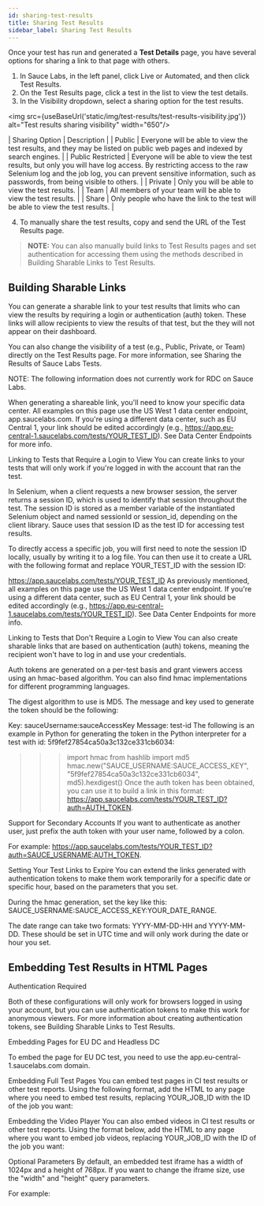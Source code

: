 ```yaml
---
id: sharing-test-results
title: Sharing Test Results
sidebar_label: Sharing Test Results
---
```


Once your test has run and generated a **Test Details** page, you have several options for sharing a link to that page with others.

1. In Sauce Labs, in the left panel, click Live or Automated, and then click Test Results.
2. On the Test Results page, click a test in the list to view the test details.
3. In the Visibility dropdown, select a sharing option for the test results.

<img src={useBaseUrl('static/img/test-results/test-results-visibility.jpg')} alt="Test results sharing visibility" width="650"/>

| Sharing Option | Description |
| Public | Everyone will be able to view the test results, and they may be listed on public web pages and indexed by search engines. |
| Public Restricted | Everyone will be able to view the test results, but only you will have log access. By restricting access to the raw Selenium log and the job log, you can prevent sensitive information, such as passwords, from being visible to others. |
| Private | Only you will be able to view the test results. |
| Team | All members of your team will be able to view the test results. |
| Share | Only people who have the link to the test will be able to view the test results. |

4. To manually share the test results, copy and send the URL of the Test Results page.

>**NOTE:** You can also manually build links to Test Results pages and set authentication for accessing them using the methods described in Building Sharable Links to Test Results.

## Building Sharable Links
You can generate a sharable link to your test results that limits who can view the results by requiring a login or authentication (auth) token. These links will allow recipients to view the results of that test, but the they will not appear on their dashboard.

You can also change the visibility of a test (e.g., Public, Private, or Team) directly on the Test Results page. For more information, see Sharing the Results of Sauce Labs Tests.

NOTE: The following information does not currently work for RDC on Sauce Labs.

When generating a shareable link, you'll need to know your specific data center. All examples on this page use the US West 1 data center endpoint, app.saucelabs.com. If you're using a different data center, such as EU Central 1, your link should be edited accordingly (e.g., https://app.eu-central-1.saucelabs.com/tests/YOUR_TEST_ID). See Data Center Endpoints for more info.

Linking to Tests that Require a Login to View
You can create links to your tests that will only work if you're logged in with the account that ran the test.

In Selenium, when a client requests a new browser session, the server returns a session ID, which is used to identify that session throughout the test. The session ID is stored as a member variable of the instantiated Selenium object and named sessionId or session_id, depending on the client library. Sauce uses that session ID as the test ID for accessing test results.

To directly access a specific job, you will first need to note the session ID locally, usually by writing it to a log file. You can then use it to create a URL with the following format and replace YOUR_TEST_ID with the session ID:

https://app.saucelabs.com/tests/YOUR_TEST_ID
As previously mentioned, all examples on this page use the US West 1 data center endpoint. If you're using a different data center, such as EU Central 1, your link should be edited accordingly (e.g., https://app.eu-central-1.saucelabs.com/tests/YOUR_TEST_ID). See Data Center Endpoints for more info.

Linking to Tests that Don't Require a Login to View
You can also create sharable links that are based on authentication (auth) tokens, meaning the recipient won't have to log in and use your credentials.

Auth tokens are generated on a per-test basis and grant viewers access using an hmac-based algorithm. You can also find hmac implementations for different programming languages.

The digest algorithm to use is MD5. The message and key used to generate the token should be the following:

Key: sauceUsername:sauceAccessKey
Message: test-id
The following is an example in Python for generating the token in the Python interpreter for a test with id: 5f9fef27854ca50a3c132ce331cb6034:

>>> import hmac
>>> from hashlib import md5
>>> hmac.new("SAUCE_USERNAME:SAUCE_ACCESS_KEY", "5f9fef27854ca50a3c132ce331cb6034", md5).hexdigest()
Once the auth token has been obtained, you can use it to build a link in this format: https://app.saucelabs.com/tests/YOUR_TEST_ID?auth=AUTH_TOKEN.

Support for Secondary Accounts
If you want to authenticate as another user, just prefix the auth token with your user name, followed by a colon.

For example: https://app.saucelabs.com/tests/YOUR_TEST_ID?auth=SAUCE_USERNAME:AUTH_TOKEN.



Setting Your Test Links to Expire
You can extend the links generated with authentication tokens to make them work temporarily for a specific date or specific hour, based on the parameters that you set.

During the hmac generation, set the key like this: SAUCE_USERNAME:SAUCE_ACCESS_KEY:YOUR_DATE_RANGE.

The date range can take two formats: YYYY-MM-DD-HH and YYYY-MM-DD. These should be set in UTC time and will only work during the date or hour you set.

## Embedding Test Results in HTML Pages

Authentication Required

Both of these configurations will only work for browsers logged in using your account, but you can use authentication tokens to make this work for anonymous viewers. For more information about creating authentication tokens, see Building Sharable Links to Test Results.

<script src="https://app.saucelabs.com/video-embed/YOUR_JOB_ID.js?auth=AUTH_TOKEN">
</script>
Embedding Pages for EU DC and Headless DC

To embed the page for EU DC test, you need to use the app.eu-central-1.saucelabs.com domain.

<script src="https://app.[eu-central-1|us-east-1].saucelabs.com/video-embed/YOUR_JOB_ID.js?auth=AUTH_TOKEN">
</script>
Embedding Full Test Pages
You can embed test pages in CI test results or other test reports. Using the following format, add the HTML to any page where you need to embed test results, replacing YOUR_JOB_ID with the ID of the job you want:

<script src="https://app.saucelabs.com/job-embed/YOUR_JOB_ID.js">
</script>
Embedding the Video Player
You can also embed videos in CI test results or other test reports. Using the format below, add the HTML to any page where you want to embed job videos, replacing YOUR_JOB_ID with the ID of the job you want:

<script src="https://app.saucelabs.com/video-embed/YOUR_JOB_ID.js">
</script>
Optional Parameters
By default, an embedded test iframe has a width of 1024px and a height of 768px. If you want to change the iframe size, use the "width" and "height" query parameters.

For example:

<script src="https://app.saucelabs.com/video-embed/YOUR_JOB_ID.js?width=100&height=100">
</script>
